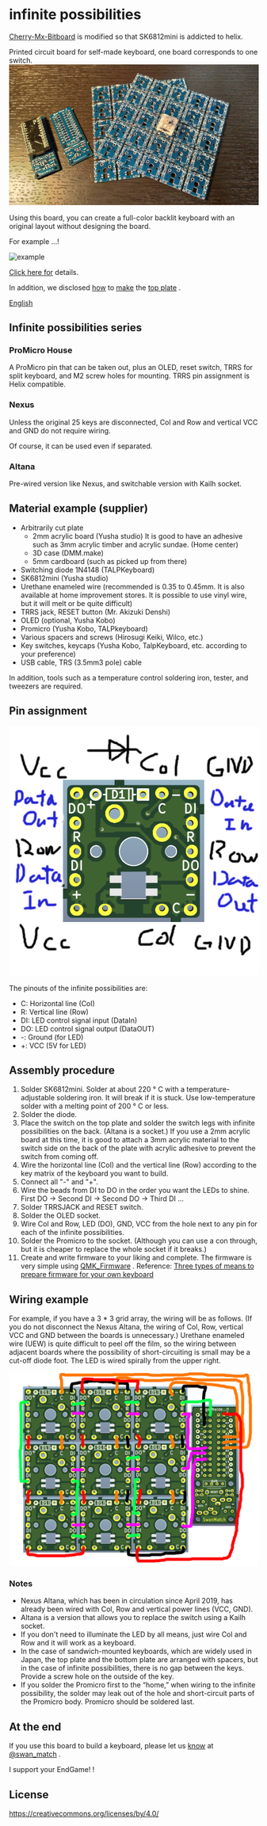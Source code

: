 # infinite possibilities

[Cherry-Mx-Bitboard](https://github.com/ogatatsu/Cherry-Mx-Bitboard) is modified so that SK6812mini is addicted to helix.

Printed circuit board for self-made keyboard, one board corresponds to one switch. ![pcb](./docs/pcbs.jpg)

Using this board, you can create a full-color backlit keyboard with an original layout without designing the board.

For example ...!

![example](https://cdn-ak.f.st-hatena.com/images/fotolif./swan_match/20180915/20180915184339.jpg)

[Click here for](https://swan-match.hatenablog.com/entry/2018/09/15/184923) details.

In addition, we disclosed [how](https://swanmatch.github.io/topplate-tips) to [make](https://swanmatch.github.io/topplate-tips) the [top plate](https://swanmatch.github.io/topplate-tips) .

[English](https://translate.google.com/translate?hl=ja&sl=auto&tl=en&u=https%3A%2F%2Fswanmatch.github.io%2FMxLEDBitPCB%2F&sandbox=1)

## Infinite possibilities series

### ProMicro House

A ProMicro pin that can be taken out, plus an OLED, reset switch, TRRS for split keyboard, and M2 screw holes for mounting.
 TRRS pin assignment is Helix compatible.

### Nexus

Unless the original 25 keys are disconnected, Col and Row and vertical VCC and GND do not require wiring.

Of course, it can be used even if separated.

### Altana

Pre-wired version like Nexus, and switchable version with Kailh socket.

## Material example (supplier)

- Arbitrarily cut plate
    - 2mm acrylic board (Yusha studio)
         It is good to have an adhesive such as 3mm acrylic timber and acrylic sundae. (Home center)
    - 3D case (DMM.make)
    - 5mm cardboard (such as picked up from there)
- Switching diode 1N4148 (TALPKeyboard)
- SK6812mini (Yusha studio)
- Urethane enameled wire (recommended is 0.35 to 0.45mm. It is also available at home improvement stores. It is possible to use vinyl wire, but it will melt or be quite difficult)
- TRRS jack, RESET button (Mr. Akizuki Denshi)
- OLED (optional, Yusha Kobo)
- Promicro (Yusha Kobo, TALPkeyboard)
- Various spacers and screws (Hirosugi Keiki, Wilco, etc.)
- Key switches, keycaps (Yusha Kobo, TalpKeyboard, etc. according to your preference)
- USB cable, TRS (3.5mm3 pole) cable

In addition, tools such as a temperature control soldering iron, tester, and tweezers are required.

## Pin assignment

![pcb](./docs/pcb1.png)

The pinouts of the infinite possibilities are:

- C: Horizontal line (Col)
- R: Vertical line (Row)
- DI: LED control signal input (DataIn)
- DO: LED control signal output (DataOUT)
- -: Ground (for LED)
- +: VCC (5V for LED)

## Assembly procedure

1. Solder SK6812mini.
     Solder at about 220 ° C with a temperature-adjustable soldering iron.
     It will break if it is stuck.
     Use low-temperature solder with a melting point of 200 ° C or less.
2. Solder the diode.
3. Place the switch on the top plate and solder the switch legs with infinite possibilities on the back.
     (Altana is a socket.) If you use a 2mm acrylic board at this time, it is good to attach a 3mm acrylic material to the switch side on the back of the plate with acrylic adhesive to prevent the switch from coming off.
4. Wire the horizontal line (Col) and the vertical line (Row) according to the key matrix of the keyboard you want to build.
5. Connect all "-" and "+".
6. Wire the beads from DI to DO in the order you want the LEDs to shine. First DO → Second DI → Second DO → Third DI ...
7. Solder TRRSJACK and RESET switch.
8. Solder the OLED socket.
9. Wire Col and Row, LED (DO), GND, VCC from the hole next to any pin for each of the infinite possibilities.
10. Solder the Promicro to the socket.
     (Although you can use a con through, but it is cheaper to replace the whole socket if it breaks.)
11. Create and write firmware to your liking and complete.
     The firmware is very simple using [QMK_Firmware](https://github.com/qmk/qmk_firmware) .
     Reference: [Three types of means to prepare firmware for your own keyboard](https://skyhigh-works.hatenablog.com/entry/2018/10/09/120909)

## Wiring example

For example, if you have a 3 * 3 grid array, the wiring will be as follows.
 (If you do not disconnect the Nexus Altana, the wiring of Col, Row, vertical VCC and GND between the boards is unnecessary.)
 Urethane enameled wire (UEW) is quite difficult to peel off the film, so the wiring between adjacent boards where the possibility of short-circuiting is small may be a cut-off diode foot.
 The LED is wired spirally from the upper right.

![pcb](./docs/pcb9.png)

### Notes

- Nexus Altana, which has been in circulation since April 2019, has already been wired with Col, Row and vertical power lines (VCC, GND).
- Altana is a version that allows you to replace the switch using a Kailh socket.
- If you don't need to illuminate the LED by all means, just wire Col and Row and it will work as a keyboard.
- In the case of sandwich-mounted keyboards, which are widely used in Japan, the top plate and the bottom plate are arranged with spacers, but in the case of infinite possibilities, there is no gap between the keys. Provide a screw hole on the outside of the key.
- If you solder the Promicro first to the “home,” when wiring to the infinite possibility, the solder may leak out of the hole and short-circuit parts of the Promicro body.
     Promicro should be soldered last.

## At the end

If you use this board to build a keyboard, please let us [know](https://twitter.com/swan_match) at [@swan_match](https://twitter.com/swan_match) .

I support your EndGame! !

## License

https://creativecommons.org/licenses/by/4.0/
